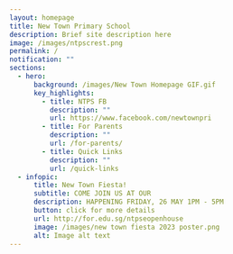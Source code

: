```yaml
---
layout: homepage
title: New Town Primary School
description: Brief site description here
image: /images/ntpscrest.png
permalink: /
notification: ""
sections:
  - hero:
      background: /images/New Town Homepage GIF.gif
      key_highlights:
        - title: NTPS FB
          description: ""
          url: https://www.facebook.com/newtownpri
        - title: For Parents
          description: ""
          url: /for-parents/
        - title: Quick Links
          description: ""
          url: /quick-links
  - infopic:
      title: New Town Fiesta!
      subtitle: COME JOIN US AT OUR
      description: HAPPENING FRIDAY, 26 MAY 1PM - 5PM
      button: click for more details
      url: http://for.edu.sg/ntpseopenhouse
      image: /images/new town fiesta 2023 poster.png
      alt: Image alt text
---
```

